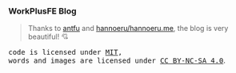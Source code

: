 ### WorkPlusFE Blog

> Thanks to [antfu](https://github.com/antfu/antfu.me) and [hannoeru/hannoeru.me](https://github.com/hannoeru/hannoeru.me), the blog is very beautiful! 💘

<samp>code is licensed under <a href='./LICENSE'>MIT</a>,<br> words and images are licensed under <a href='https://creativecommons.org/licenses/by-nc-sa/4.0/'>CC BY-NC-SA 4.0</a></samp>.

